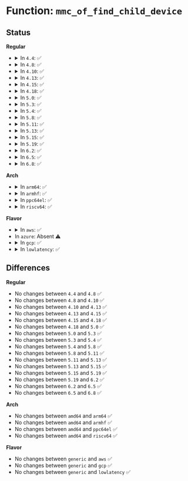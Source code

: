 # Function: <code>mmc_of_find_child_device</code>

## Status
<b>Regular</b>
<ul>
<li>
<details>
<summary>In <code>4.4</code>: ✅</summary>

```c
struct device_node *mmc_of_find_child_device(struct mmc_host *host, unsigned int func_num);
```

**Collision:** Unique Global

**Inline:** No

**Transformation:** False

**Instances:**

```
In drivers/mmc/core/core.c (ffffffff816c0450)
Location: drivers/mmc/core/core.c:1261
Inline: False
Direct callers:
  - drivers/mmc/core/bus.c:mmc_add_card
  - drivers/mmc/core/mmc.c:mmc_read_ext_csd
  - drivers/mmc/core/sdio_bus.c:sdio_add_func
```
**Symbols:**

```
ffffffff816c0450-ffffffff816c045d: mmc_of_find_child_device (STB_GLOBAL)
```
</details>
</li>
<li>
<details>
<summary>In <code>4.8</code>: ✅</summary>

```c
struct device_node *mmc_of_find_child_device(struct mmc_host *host, unsigned int func_num);
```

**Collision:** Unique Global

**Inline:** No

**Transformation:** False

**Instances:**

```
In drivers/mmc/core/core.c (ffffffff81723190)
Location: drivers/mmc/core/core.c:1277
Inline: False
Direct callers:
  - drivers/mmc/core/bus.c:mmc_add_card
  - drivers/mmc/core/mmc.c:mmc_read_ext_csd
  - drivers/mmc/core/sdio_bus.c:sdio_add_func
```
**Symbols:**

```
ffffffff81723190-ffffffff8172319d: mmc_of_find_child_device (STB_GLOBAL)
```
</details>
</li>
<li>
<details>
<summary>In <code>4.10</code>: ✅</summary>

```c
struct device_node *mmc_of_find_child_device(struct mmc_host *host, unsigned int func_num);
```

**Collision:** Unique Global

**Inline:** No

**Transformation:** False

**Instances:**

```
In drivers/mmc/core/core.c (ffffffff81756000)
Location: drivers/mmc/core/core.c:1349
Inline: False
Direct callers:
  - drivers/mmc/core/bus.c:mmc_add_card
  - drivers/mmc/core/mmc.c:mmc_decode_ext_csd
  - drivers/mmc/core/sdio_bus.c:sdio_add_func
```
**Symbols:**

```
ffffffff81756000-ffffffff8175600d: mmc_of_find_child_device (STB_GLOBAL)
```
</details>
</li>
<li>
<details>
<summary>In <code>4.13</code>: ✅</summary>

```c
struct device_node *mmc_of_find_child_device(struct mmc_host *host, unsigned int func_num);
```

**Collision:** Unique Global

**Inline:** No

**Transformation:** False

**Instances:**

```
In drivers/mmc/core/core.c (ffffffff81774040)
Location: drivers/mmc/core/core.c:1181
Inline: False
Direct callers:
  - drivers/mmc/core/bus.c:mmc_add_card
  - drivers/mmc/core/mmc.c:mmc_decode_ext_csd
  - drivers/mmc/core/sdio_bus.c:sdio_add_func
```
**Symbols:**

```
ffffffff81774040-ffffffff8177404d: mmc_of_find_child_device (STB_GLOBAL)
```
</details>
</li>
<li>
<details>
<summary>In <code>4.15</code>: ✅</summary>

```c
struct device_node *mmc_of_find_child_device(struct mmc_host *host, unsigned int func_num);
```

**Collision:** Unique Global

**Inline:** No

**Transformation:** False

**Instances:**

```
In drivers/mmc/core/core.c (ffffffff817ea230)
Location: drivers/mmc/core/core.c:1375
Inline: False
Direct callers:
  - drivers/mmc/core/bus.c:mmc_add_card
  - drivers/mmc/core/mmc.c:mmc_decode_ext_csd
  - drivers/mmc/core/sdio_bus.c:sdio_add_func
```
**Symbols:**

```
ffffffff817ea230-ffffffff817ea23d: mmc_of_find_child_device (STB_GLOBAL)
```
</details>
</li>
<li>
<details>
<summary>In <code>4.18</code>: ✅</summary>

```c
struct device_node *mmc_of_find_child_device(struct mmc_host *host, unsigned int func_num);
```

**Collision:** Unique Global

**Inline:** No

**Transformation:** False

**Instances:**

```
In drivers/mmc/core/core.c (ffffffff81832e10)
Location: drivers/mmc/core/core.c:1174
Inline: False
Direct callers:
  - drivers/mmc/core/bus.c:mmc_add_card
  - drivers/mmc/core/mmc.c:mmc_decode_ext_csd
  - drivers/mmc/core/sdio_bus.c:sdio_add_func
```
**Symbols:**

```
ffffffff81832e10-ffffffff81832e1d: mmc_of_find_child_device (STB_GLOBAL)
```
</details>
</li>
<li>
<details>
<summary>In <code>5.0</code>: ✅</summary>

```c
struct device_node *mmc_of_find_child_device(struct mmc_host *host, unsigned int func_num);
```

**Collision:** Unique Global

**Inline:** No

**Transformation:** False

**Instances:**

```
In drivers/mmc/core/core.c (ffffffff8185eee0)
Location: drivers/mmc/core/core.c:1177
Inline: False
Direct callers:
  - drivers/mmc/core/bus.c:mmc_add_card
  - drivers/mmc/core/mmc.c:mmc_decode_ext_csd
  - drivers/mmc/core/sdio_bus.c:sdio_add_func
```
**Symbols:**

```
ffffffff8185eee0-ffffffff8185eeed: mmc_of_find_child_device (STB_GLOBAL)
```
</details>
</li>
<li>
<details>
<summary>In <code>5.3</code>: ✅</summary>

```c
struct device_node *mmc_of_find_child_device(struct mmc_host *host, unsigned int func_num);
```

**Collision:** Unique Global

**Inline:** No

**Transformation:** False

**Instances:**

```
In drivers/mmc/core/core.c (ffffffff818a2a60)
Location: drivers/mmc/core/core.c:1099
Inline: False
Direct callers:
  - drivers/mmc/core/bus.c:mmc_add_card
  - drivers/mmc/core/mmc.c:mmc_decode_ext_csd
  - drivers/mmc/core/sdio_bus.c:sdio_add_func
```
**Symbols:**

```
ffffffff818a2a60-ffffffff818a2a6d: mmc_of_find_child_device (STB_GLOBAL)
```
</details>
</li>
<li>
<details>
<summary>In <code>5.4</code>: ✅</summary>

```c
struct device_node *mmc_of_find_child_device(struct mmc_host *host, unsigned int func_num);
```

**Collision:** Unique Global

**Inline:** No

**Transformation:** False

**Instances:**

```
In drivers/mmc/core/core.c (ffffffff818d4d50)
Location: drivers/mmc/core/core.c:1099
Inline: False
Direct callers:
  - drivers/mmc/core/bus.c:mmc_add_card
  - drivers/mmc/core/mmc.c:mmc_decode_ext_csd
  - drivers/mmc/core/sdio_bus.c:sdio_add_func
```
**Symbols:**

```
ffffffff818d4d50-ffffffff818d4d5d: mmc_of_find_child_device (STB_GLOBAL)
```
</details>
</li>
<li>
<details>
<summary>In <code>5.8</code>: ✅</summary>

```c
struct device_node *mmc_of_find_child_device(struct mmc_host *host, unsigned int func_num);
```

**Collision:** Unique Global

**Inline:** No

**Transformation:** False

**Instances:**

```
In drivers/mmc/core/core.c (ffffffff819a7370)
Location: drivers/mmc/core/core.c:1082
Inline: False
Direct callers:
  - drivers/mmc/core/bus.c:mmc_add_card
  - drivers/mmc/core/mmc.c:mmc_decode_ext_csd
  - drivers/mmc/core/sdio_bus.c:sdio_add_func
```
**Symbols:**

```
ffffffff819a7370-ffffffff819a737d: mmc_of_find_child_device (STB_GLOBAL)
```
</details>
</li>
<li>
<details>
<summary>In <code>5.11</code>: ✅</summary>

```c
struct device_node *mmc_of_find_child_device(struct mmc_host *host, unsigned int func_num);
```

**Collision:** Unique Global

**Inline:** No

**Transformation:** False

**Instances:**

```
In drivers/mmc/core/core.c (ffffffff819aa5c0)
Location: drivers/mmc/core/core.c:1082
Inline: False
Direct callers:
  - drivers/mmc/core/bus.c:mmc_add_card
  - drivers/mmc/core/mmc.c:mmc_decode_ext_csd
  - drivers/mmc/core/sdio_bus.c:sdio_add_func
```
**Symbols:**

```
ffffffff819aa5c0-ffffffff819aa5cd: mmc_of_find_child_device (STB_GLOBAL)
```
</details>
</li>
<li>
<details>
<summary>In <code>5.13</code>: ✅</summary>

```c
struct device_node *mmc_of_find_child_device(struct mmc_host *host, unsigned int func_num);
```

**Collision:** Unique Global

**Inline:** No

**Transformation:** False

**Instances:**

```
In drivers/mmc/core/core.c (ffffffff8198ee60)
Location: drivers/mmc/core/core.c:1088
Inline: False
Direct callers:
  - drivers/mmc/core/bus.c:mmc_add_card
  - drivers/mmc/core/mmc.c:mmc_decode_ext_csd
  - drivers/mmc/core/sdio_bus.c:sdio_add_func
```
**Symbols:**

```
ffffffff8198ee60-ffffffff8198ee6d: mmc_of_find_child_device (STB_GLOBAL)
```
</details>
</li>
<li>
<details>
<summary>In <code>5.15</code>: ✅</summary>

```c
struct device_node *mmc_of_find_child_device(struct mmc_host *host, unsigned int func_num);
```

**Collision:** Unique Global

**Inline:** No

**Transformation:** False

**Instances:**

```
In drivers/mmc/core/core.c (ffffffff81a3a550)
Location: drivers/mmc/core/core.c:1089
Inline: False
Direct callers:
  - drivers/mmc/core/bus.c:mmc_add_card
  - drivers/mmc/core/mmc.c:mmc_decode_ext_csd
  - drivers/mmc/core/sdio_bus.c:sdio_add_func
```
**Symbols:**

```
ffffffff81a3a550-ffffffff81a3a55d: mmc_of_find_child_device (STB_GLOBAL)
```
</details>
</li>
<li>
<details>
<summary>In <code>5.19</code>: ✅</summary>

```c
struct device_node *mmc_of_find_child_device(struct mmc_host *host, unsigned int func_num);
```

**Collision:** Unique Global

**Inline:** No

**Transformation:** False

**Instances:**

```
In drivers/mmc/core/core.c (ffffffff81ba7350)
Location: drivers/mmc/core/core.c:1089
Inline: False
Direct callers:
  - drivers/mmc/core/bus.c:mmc_add_card
  - drivers/mmc/core/mmc.c:mmc_decode_ext_csd
  - drivers/mmc/core/sdio_bus.c:sdio_add_func
```
**Symbols:**

```
ffffffff81ba7350-ffffffff81ba7361: mmc_of_find_child_device (STB_GLOBAL)
```
</details>
</li>
<li>
<details>
<summary>In <code>6.2</code>: ✅</summary>

```c
struct device_node *mmc_of_find_child_device(struct mmc_host *host, unsigned int func_num);
```

**Collision:** Unique Global

**Inline:** No

**Transformation:** False

**Instances:**

```
In drivers/mmc/core/core.c (ffffffff81d49970)
Location: drivers/mmc/core/core.c:1090
Inline: False
Direct callers:
  - drivers/mmc/core/bus.c:mmc_add_card
  - drivers/mmc/core/mmc.c:mmc_decode_ext_csd
  - drivers/mmc/core/sdio_bus.c:sdio_add_func
```
**Symbols:**

```
ffffffff81d49970-ffffffff81d49981: mmc_of_find_child_device (STB_GLOBAL)
```
</details>
</li>
<li>
<details>
<summary>In <code>6.5</code>: ✅</summary>

```c
struct device_node *mmc_of_find_child_device(struct mmc_host *host, unsigned int func_num);
```

**Collision:** Unique Global

**Inline:** No

**Transformation:** False

**Instances:**

```
In drivers/mmc/core/core.c (ffffffff81db41f0)
Location: drivers/mmc/core/core.c:1090
Inline: False
Direct callers:
  - drivers/mmc/core/bus.c:mmc_add_card
  - drivers/mmc/core/mmc.c:mmc_decode_ext_csd
  - drivers/mmc/core/sdio_bus.c:sdio_add_func
```
**Symbols:**

```
ffffffff81db41f0-ffffffff81db4201: mmc_of_find_child_device (STB_GLOBAL)
```
</details>
</li>
<li>
<details>
<summary>In <code>6.8</code>: ✅</summary>

```c
struct device_node *mmc_of_find_child_device(struct mmc_host *host, unsigned int func_num);
```

**Collision:** Unique Global

**Inline:** No

**Transformation:** False

**Instances:**

```
In drivers/mmc/core/core.c (ffffffff81e6c5c0)
Location: drivers/mmc/core/core.c:1095
Inline: False
Direct callers:
  - drivers/mmc/core/bus.c:mmc_add_card
  - drivers/mmc/core/mmc.c:mmc_decode_ext_csd
  - drivers/mmc/core/sdio_bus.c:sdio_add_func
```
**Symbols:**

```
ffffffff81e6c5c0-ffffffff81e6c5d1: mmc_of_find_child_device (STB_GLOBAL)
```
</details>
</li>
</ul>
<b>Arch</b>
<ul>
<li>
<details>
<summary>In <code>arm64</code>: ✅</summary>

```c
struct device_node *mmc_of_find_child_device(struct mmc_host *host, unsigned int func_num);
```

**Collision:** Unique Global

**Inline:** No

**Transformation:** False

**Instances:**

```
In drivers/mmc/core/core.c (ffff800010b2e418)
Location: drivers/mmc/core/core.c:1099
Inline: False
Direct callers:
  - drivers/mmc/core/bus.c:mmc_add_card
  - drivers/mmc/core/mmc.c:mmc_decode_ext_csd
  - drivers/mmc/core/sdio_bus.c:sdio_add_func
```
**Symbols:**

```
ffff800010b2e418-ffff800010b2e4fc: mmc_of_find_child_device (STB_GLOBAL)
```
</details>
</li>
<li>
<details>
<summary>In <code>armhf</code>: ✅</summary>

```c
struct device_node *mmc_of_find_child_device(struct mmc_host *host, unsigned int func_num);
```

**Collision:** Unique Global

**Inline:** No

**Transformation:** False

**Instances:**

```
In drivers/mmc/core/core.c (c0c09960)
Location: drivers/mmc/core/core.c:1099
Inline: False
Direct callers:
  - drivers/mmc/core/bus.c:mmc_add_card
  - drivers/mmc/core/mmc.c:mmc_decode_ext_csd
  - drivers/mmc/core/sdio_bus.c:sdio_add_func
```
**Symbols:**

```
c0c09960-c0c09a3c: mmc_of_find_child_device (STB_GLOBAL)
```
</details>
</li>
<li>
<details>
<summary>In <code>ppc64el</code>: ✅</summary>

```c
struct device_node *mmc_of_find_child_device(struct mmc_host *host, unsigned int func_num);
```

**Collision:** Unique Global

**Inline:** No

**Transformation:** False

**Instances:**

```
In drivers/mmc/core/core.c (c000000000c27ad0)
Location: drivers/mmc/core/core.c:1099
Inline: False
Direct callers:
  - drivers/mmc/core/bus.c:mmc_add_card
  - drivers/mmc/core/mmc.c:mmc_decode_ext_csd
  - drivers/mmc/core/sdio_bus.c:sdio_add_func
```
**Symbols:**

```
c000000000c27ad0-c000000000c27c44: mmc_of_find_child_device (STB_GLOBAL)
```
</details>
</li>
<li>
<details>
<summary>In <code>riscv64</code>: ✅</summary>

```c
struct device_node *mmc_of_find_child_device(struct mmc_host *host, unsigned int func_num);
```

**Collision:** Unique Global

**Inline:** No

**Transformation:** False

**Instances:**

```
In drivers/mmc/core/core.c (ffffffe000707ce4)
Location: drivers/mmc/core/core.c:1099
Inline: False
Direct callers:
  - drivers/mmc/core/bus.c:mmc_add_card
  - drivers/mmc/core/mmc.c:mmc_decode_ext_csd
  - drivers/mmc/core/sdio_bus.c:sdio_add_func
```
**Symbols:**

```
ffffffe000707ce4-ffffffe000707d7a: mmc_of_find_child_device (STB_GLOBAL)
```
</details>
</li>
</ul>
<b>Flavor</b>
<ul>
<li>
<details>
<summary>In <code>aws</code>: ✅</summary>

```c
struct device_node *mmc_of_find_child_device(struct mmc_host *host, unsigned int func_num);
```

**Collision:** Unique Global

**Inline:** No

**Transformation:** False

**Instances:**

```
In drivers/mmc/core/core.c (ffffffff81878710)
Location: drivers/mmc/core/core.c:1099
Inline: False
Direct callers:
  - drivers/mmc/core/bus.c:mmc_add_card
  - drivers/mmc/core/mmc.c:mmc_decode_ext_csd
  - drivers/mmc/core/sdio_bus.c:sdio_add_func
```
**Symbols:**

```
ffffffff81878710-ffffffff8187871d: mmc_of_find_child_device (STB_GLOBAL)
```
</details>
</li>
<li>
In <code>azure</code>: Absent ⚠️
</li>
<li>
<details>
<summary>In <code>gcp</code>: ✅</summary>

```c
struct device_node *mmc_of_find_child_device(struct mmc_host *host, unsigned int func_num);
```

**Collision:** Unique Global

**Inline:** No

**Transformation:** False

**Instances:**

```
In drivers/mmc/core/core.c (ffffffff818c9bb0)
Location: drivers/mmc/core/core.c:1099
Inline: False
Direct callers:
  - drivers/mmc/core/bus.c:mmc_add_card
  - drivers/mmc/core/mmc.c:mmc_decode_ext_csd
  - drivers/mmc/core/sdio_bus.c:sdio_add_func
```
**Symbols:**

```
ffffffff818c9bb0-ffffffff818c9bbd: mmc_of_find_child_device (STB_GLOBAL)
```
</details>
</li>
<li>
<details>
<summary>In <code>lowlatency</code>: ✅</summary>

```c
struct device_node *mmc_of_find_child_device(struct mmc_host *host, unsigned int func_num);
```

**Collision:** Unique Global

**Inline:** No

**Transformation:** False

**Instances:**

```
In drivers/mmc/core/core.c (ffffffff818e66d0)
Location: drivers/mmc/core/core.c:1099
Inline: False
Direct callers:
  - drivers/mmc/core/bus.c:mmc_add_card
  - drivers/mmc/core/mmc.c:mmc_decode_ext_csd
  - drivers/mmc/core/sdio_bus.c:sdio_add_func
```
**Symbols:**

```
ffffffff818e66d0-ffffffff818e66dd: mmc_of_find_child_device (STB_GLOBAL)
```
</details>
</li>
</ul>

## Differences
<b>Regular</b>
<ul>
<li>
No changes between <code>4.4</code> and <code>4.8</code> ✅
</li>
<li>
No changes between <code>4.8</code> and <code>4.10</code> ✅
</li>
<li>
No changes between <code>4.10</code> and <code>4.13</code> ✅
</li>
<li>
No changes between <code>4.13</code> and <code>4.15</code> ✅
</li>
<li>
No changes between <code>4.15</code> and <code>4.18</code> ✅
</li>
<li>
No changes between <code>4.18</code> and <code>5.0</code> ✅
</li>
<li>
No changes between <code>5.0</code> and <code>5.3</code> ✅
</li>
<li>
No changes between <code>5.3</code> and <code>5.4</code> ✅
</li>
<li>
No changes between <code>5.4</code> and <code>5.8</code> ✅
</li>
<li>
No changes between <code>5.8</code> and <code>5.11</code> ✅
</li>
<li>
No changes between <code>5.11</code> and <code>5.13</code> ✅
</li>
<li>
No changes between <code>5.13</code> and <code>5.15</code> ✅
</li>
<li>
No changes between <code>5.15</code> and <code>5.19</code> ✅
</li>
<li>
No changes between <code>5.19</code> and <code>6.2</code> ✅
</li>
<li>
No changes between <code>6.2</code> and <code>6.5</code> ✅
</li>
<li>
No changes between <code>6.5</code> and <code>6.8</code> ✅
</li>
</ul>
<b>Arch</b>
<ul>
<li>
No changes between <code>amd64</code> and <code>arm64</code> ✅
</li>
<li>
No changes between <code>amd64</code> and <code>armhf</code> ✅
</li>
<li>
No changes between <code>amd64</code> and <code>ppc64el</code> ✅
</li>
<li>
No changes between <code>amd64</code> and <code>riscv64</code> ✅
</li>
</ul>
<b>Flavor</b>
<ul>
<li>
No changes between <code>generic</code> and <code>aws</code> ✅
</li>
<li>
No changes between <code>generic</code> and <code>gcp</code> ✅
</li>
<li>
No changes between <code>generic</code> and <code>lowlatency</code> ✅
</li>
</ul>
